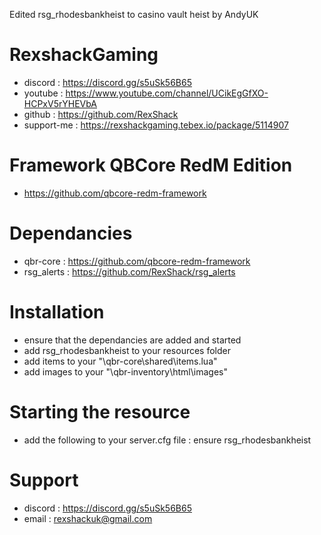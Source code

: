 Edited rsg_rhodesbankheist to casino vault heist
by AndyUK


# RexshackGaming
- discord : https://discord.gg/s5uSk56B65
- youtube : https://www.youtube.com/channel/UCikEgGfXO-HCPxV5rYHEVbA
- github : https://github.com/RexShack
- support-me : https://rexshackgaming.tebex.io/package/5114907

# Framework QBCore RedM Edition
- https://github.com/qbcore-redm-framework

# Dependancies
- qbr-core : https://github.com/qbcore-redm-framework
- rsg_alerts : https://github.com/RexShack/rsg_alerts

# Installation
- ensure that the dependancies are added and started
- add rsg_rhodesbankheist to your resources folder
- add items to your "\qbr-core\shared\items.lua"
- add images to your "\qbr-inventory\html\images"

# Starting the resource
- add the following to your server.cfg file : ensure rsg_rhodesbankheist

# Support
- discord : https://discord.gg/s5uSk56B65
- email : rexshackuk@gmail.com